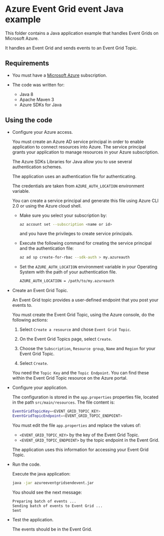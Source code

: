 # Azure Event Grid event Java example

This folder contains a Java application example that handles Event Grids on Microsoft Azure.

It handles an Event Grid and sends events to an Event Grid Topic.

## Requirements

* You must have a [Microsoft Azure](https://azure.microsoft.com/) subscription.

* The code was written for:
  * Java 8
  * Apache Maven 3
  * Azure SDKs for Java

## Using the code

* Configure your Azure access.

  You must create an Azure AD service principal in order to enable application to connect resources into Azure. The service principal grants your application to manage resources in your Azure subscription.

  The Azure SDKs Libraries for Java allow you to use several authentication schemes.

  The application uses an authentication file for authenticating.

  The credentials are taken from `AZURE_AUTH_LOCATION` environment variable.

  You can create a service principal and generate this file using Azure CLI 2.0 or using the Azure cloud shell.

  * Make sure you select your subscription by:

    ```bash
    az account set --subscription <name or id>
    ```

    and you have the privileges to create service principals.

  * Execute the following command for creating the service principal and the authentication file:
  
    ```bash
    az ad sp create-for-rbac --sdk-auth > my.azureauth
    ```
  
  * Set the `AZURE_AUTH_LOCATION` environment variable in your Operating System with the path of your authentication file.

    ```bash
    AZURE_AUTH_LOCATION = /path/to/my.azureauth
    ```

* Create an Event Grid Topic.

  An Event Grid topic provides a user-defined endpoint that you post your events to.

  You must create the Event Grid Topic, using the Azure console, do the following actions:

  1. Select `Create a resource` and chose `Event Grid Topic`.

  2. On the Event Grid Topics page, select `Create`.

  3. Choose the `Subscription`, `Resource group`, `Name` and `Region` for your Event Grid Topic.

  4. Select `Create`.

  You need the `Topic Key` and the `Topic Endpoint`. You can find these within the Event Grid Topic resource on the Azure portal.

* Configure your application.

  The configuration is stored in the `app.properties` properties file, located in the path `src/main/resources`. The file content is:

  ```bash
  EventGridTopicKey=<EVENT_GRID_TOPIC_KEY>
  EventGridTopicEndpoint=<EVENT_GRID_TOPIC_ENDPOINT>
  ```

  You must edit the file `app.properties` and replace the values of:
  
  * `<EVENT_GRID_TOPIC_KEY>` by the key of the Event Grid Topic.
  * `<EVENT_GRID_TOPIC_ENDPOINT>` by the topic endpoint in the Event Grid.
  
  The application uses this information for accessing your Event Grid Topic.

* Run the code.

  Execute the java application:

  ```bash
  java -jar azureeventgridsendevent.jar
  ```

  You should see the next message:
  
  ```bash
  Preparing batch of events ...
  Sending batch of events to Event Grid ...
  Sent
  ```

* Test the application.

  The events should be in the Event Grid.
